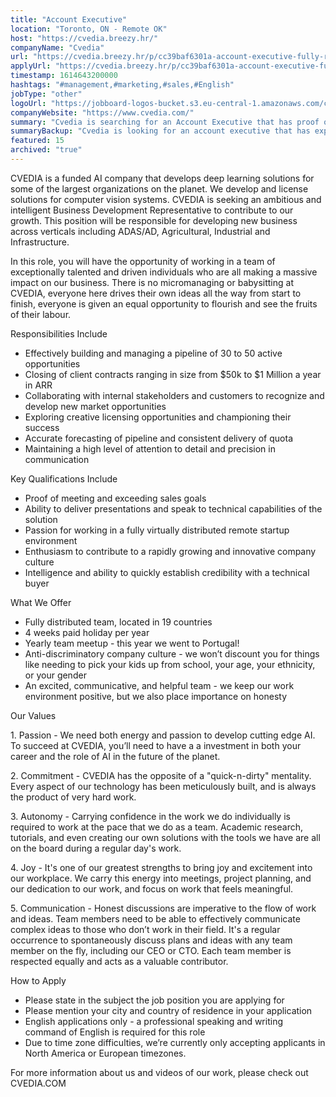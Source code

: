 ```yaml
---
title: "Account Executive"
location: "Toronto, ON - Remote OK"
host: "https://cvedia.breezy.hr/"
companyName: "Cvedia"
url: "https://cvedia.breezy.hr/p/cc39baf6301a-account-executive-fully-remote--full-time"
applyUrl: "https://cvedia.breezy.hr/p/cc39baf6301a-account-executive-fully-remote--full-time/apply"
timestamp: 1614643200000
hashtags: "#management,#marketing,#sales,#English"
jobType: "other"
logoUrl: "https://jobboard-logos-bucket.s3.eu-central-1.amazonaws.com/cvedia"
companyWebsite: "https://www.cvedia.com/"
summary: "Cvedia is searching for an Account Executive that has proof of meeting and exceeding sales goals."
summaryBackup: "Cvedia is looking for an account executive that has experience in: #management, #marketing, #sales."
featured: 15
archived: "true"
---
```


CVEDIA is a funded AI company that develops deep learning solutions for some of the largest organizations on the planet. We develop and license solutions for computer vision systems. CVEDIA is seeking an ambitious and intelligent Business Development Representative to contribute to our growth. This position will be responsible for developing new business across verticals including ADAS/AD, Agricultural, Industrial and Infrastructure.

In this role, you will have the opportunity of working in a team of exceptionally talented and driven individuals who are all making a massive impact on our business. There is no micromanaging or babysitting at CVEDIA, everyone here drives their own ideas all the way from start to finish, everyone is given an equal opportunity to flourish and see the fruits of their labour.

Responsibilities Include

*   Effectively building and managing a pipeline of 30 to 50 active opportunities
*   Closing of client contracts ranging in size from $50k to $1 Million a year in ARR
*   Collaborating with internal stakeholders and customers to recognize and develop new market opportunities
*   Exploring creative licensing opportunities and championing their success
*   Accurate forecasting of pipeline and consistent delivery of quota
*   Maintaining a high level of attention to detail and precision in communication

Key Qualifications Include

*   Proof of meeting and exceeding sales goals
*   Ability to deliver presentations and speak to technical capabilities of the solution
*   Passion for working in a fully virtually distributed remote startup environment
*   Enthusiasm to contribute to a rapidly growing and innovative company culture
*   Intelligence and ability to quickly establish credibility with a technical buyer

What We Offer

*   Fully distributed team, located in 19 countries
*   4 weeks paid holiday per year
*   Yearly team meetup - this year we went to Portugal!
*   Anti-discriminatory company culture - we won’t discount you for things like needing to pick your kids up from school, your age, your ethnicity, or your gender
*   An excited, communicative, and helpful team - we keep our work environment positive, but we also place importance on honesty

Our Values

1\. Passion - We need both energy and passion to develop cutting edge AI. To succeed at CVEDIA, you’ll need to have a a investment in both your career and the role of AI in the future of the planet.

2\. Commitment - CVEDIA has the opposite of a "quick-n-dirty" mentality. Every aspect of our technology has been meticulously built, and is always the product of very hard work.

3\. Autonomy - Carrying confidence in the work we do individually is required to work at the pace that we do as a team. Academic research, tutorials, and even creating our own solutions with the tools we have are all on the board during a regular day's work.

4\. Joy - It's one of our greatest strengths to bring joy and excitement into our workplace. We carry this energy into meetings, project planning, and our dedication to our work, and focus on work that feels meaningful.

5\. Communication - Honest discussions are imperative to the flow of work and ideas. Team members need to be able to effectively communicate complex ideas to those who don’t work in their field. It's a regular occurrence to spontaneously discuss plans and ideas with any team member on the fly, including our CEO or CTO. Each team member is respected equally and acts as a valuable contributor.

How to Apply

*   Please state in the subject the job position you are applying for
*   Please mention your city and country of residence in your application
*   English applications only - a professional speaking and writing command of English is required for this role
*   Due to time zone difficulties, we’re currently only accepting applicants in North America or European timezones.

For more information about us and videos of our work, please check out CVEDIA.COM
